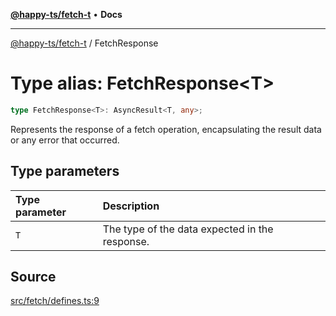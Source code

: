 [**@happy-ts/fetch-t**](../README.md) • **Docs**

***

[@happy-ts/fetch-t](../README.md) / FetchResponse

# Type alias: FetchResponse\<T\>

```ts
type FetchResponse<T>: AsyncResult<T, any>;
```

Represents the response of a fetch operation, encapsulating the result data or any error that occurred.

## Type parameters

| Type parameter | Description |
| :------ | :------ |
| `T` | The type of the data expected in the response. |

## Source

[src/fetch/defines.ts:9](https://github.com/JiangJie/fetch-t/blob/6a5239d36df6ec2fbc78b194fa1370d9bdc8caa2/src/fetch/defines.ts#L9)

